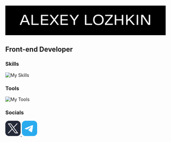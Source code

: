 ![Header](assets/img/header.png)

## Front-end Developer

### Skills
![My Skills](https://skillicons.dev/icons?i=js,ts,html,git,github,css,tailwind,materialui,react,redux,nextjs,vite)

### Tools
![My Tools](https://skillicons.dev/icons?i=figma)


### Socials
<a href='https://twitter.com/KseyloDev'>
  <img src="assets/icons/X.svg" width=48>
</a>
<a href='https://t.me/Kseylo'>
  <img src="assets/icons/Telegram.svg" width=48>
</a>
